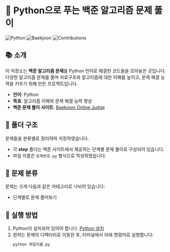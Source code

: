 # 🐍 Python으로 푸는 백준 알고리즘 문제 풀이

![Python](https://img.shields.io/badge/Python-3.9-blue)
![Baekjoon](https://img.shields.io/badge/Baekjoon-Algorithm-red)
![Contributions](https://img.shields.io/badge/Contributions-Welcome-brightgreen)

## 📚 소개
이 저장소는 **백준 알고리즘 문제**를 Python 언어로 해결한 코드들을 모아놓은 곳입니다. 다양한 알고리즘 문제를 풀며 자료구조와 알고리즘에 대한 이해를 높이고, 문제 해결 능력을 키우기 위해 만든 프로젝트입니다.

- **언어**: Python
- **목표**: 알고리즘 이해와 문제 해결 능력 향상
- **백준 문제 풀이 사이트**: [Baekjoon Online Judge](https://www.acmicpc.net/)

## 📂 폴더 구조
문제들을 분류별로 정리하여 저장하였습니다.


- 각 **step** 폴더는 백준 사이트에서 제공하는 단계별 문제 풀이로 구성되어 있습니다.
- 파일 이름은 `문제번호.py` 형식으로 작성하였습니다.

## 📌 문제 분류
문제는 크게 다음과 같은 카테고리로 나뉘어 있습니다:
- 단계별로 문제 풀어보기

## 🚀 실행 방법
1. Python이 설치되어 있어야 합니다. [Python 설치](https://www.python.org/)
2. 원하는 문제의 디렉터리로 이동한 후, 터미널에서 아래 명령어로 실행합니다:
   ```bash
   python 파일이름.py
